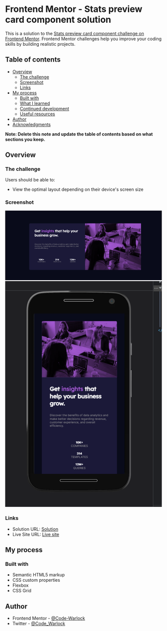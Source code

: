 # Frontend Mentor - Stats preview card component solution

This is a solution to the [Stats preview card component challenge on Frontend Mentor](https://www.frontendmentor.io/challenges/stats-preview-card-component-8JqbgoU62). Frontend Mentor challenges help you improve your coding skills by building realistic projects. 

## Table of contents

- [Overview](#overview)
  - [The challenge](#the-challenge)
  - [Screenshot](#screenshot)
  - [Links](#links)
- [My process](#my-process)
  - [Built with](#built-with)
  - [What I learned](#what-i-learned)
  - [Continued development](#continued-development)
  - [Useful resources](#useful-resources)
- [Author](#author)
- [Acknowledgments](#acknowledgments)

**Note: Delete this note and update the table of contents based on what sections you keep.**

## Overview

### The challenge

Users should be able to:

- View the optimal layout depending on their device's screen size

### Screenshot

![Desktop Screenshot](./screenshots/desktop-shot.png)
![Mobile Screenshot](./screenshots/mobile-shot.png)


### Links

- Solution URL: [Solution](https://github.com/Code-Warlock/stats-preview-card-component-main.git)
- Live Site URL: [Live site](https://code-warlock.github.io/stats-preview-card-component-main/)

## My process

### Built with

- Semantic HTML5 markup
- CSS custom properties
- Flexbox
- CSS Grid


## Author

- Frontend Mentor - [@Code-Warlock](https://www.frontendmentor.io/profile/Code-Warlock)
- Twitter - [@Code_Warlock](https://www.twitter.com/Code_Warlock)
